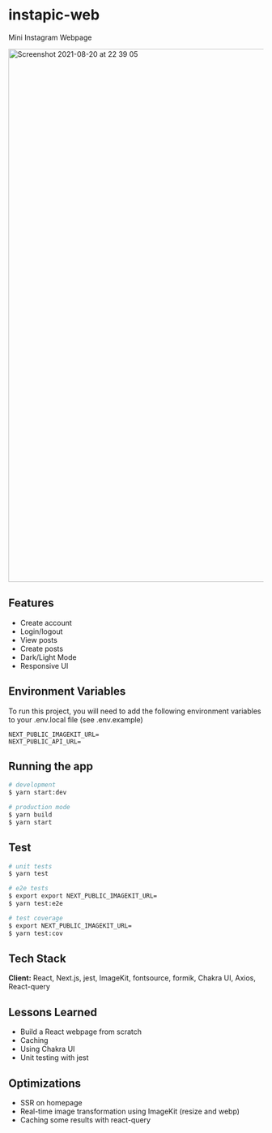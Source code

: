 # instapic-web

Mini Instagram Webpage

<img width="1051" alt="Screenshot 2021-08-20 at 22 39 05" src="https://user-images.githubusercontent.com/20975443/130251411-4cdba1f0-1d8b-4587-9e8c-e13d38951cf3.png">

## Features

- Create account
- Login/logout
- View posts
- Create posts
- Dark/Light Mode
- Responsive UI

## Environment Variables

To run this project, you will need to add the following environment variables to your .env.local file (see .env.example)

```
NEXT_PUBLIC_IMAGEKIT_URL=
NEXT_PUBLIC_API_URL=
```

## Running the app

```bash
# development
$ yarn start:dev

# production mode
$ yarn build
$ yarn start
```

## Test

```bash
# unit tests
$ yarn test

# e2e tests
$ export export NEXT_PUBLIC_IMAGEKIT_URL=
$ yarn test:e2e

# test coverage
$ export NEXT_PUBLIC_IMAGEKIT_URL=
$ yarn test:cov
```

## Tech Stack

**Client:** React, Next.js, jest, ImageKit, fontsource, formik, Chakra UI, Axios, React-query

## Lessons Learned

- Build a React webpage from scratch
- Caching
- Using Chakra UI
- Unit testing with jest

## Optimizations

- SSR on homepage
- Real-time image transformation using ImageKit (resize and webp)
- Caching some results with react-query
